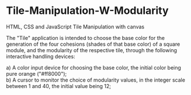 # Tile-Manipulation-W-Modularity
HTML, CSS and JavaScript Tile Manipulation with canvas

The "Tile" application is intended to choose the base color for the generation of the four cohesions (shades of that base color) of a square module, and the modularity of the respective tile, through the following interactive handling devices:

a) A color input device for choosing the base color, the initial color being pure orange ("#ff8000");
<br>
b) A cursor to monitor the choice of modularity values, in the integer scale between 1 and 40, the initial value being 12;
